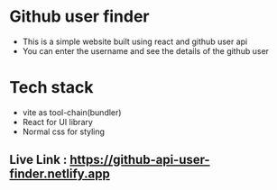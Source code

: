 # Github user finder
- This is a simple website built using react and github user api 
- You can enter the username and see the details of the github user 

# Tech stack
 - vite as tool-chain(bundler)
 - React for UI library
 - Normal css for styling

## Live Link : https://github-api-user-finder.netlify.app
